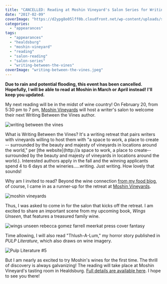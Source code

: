 ```yaml
---
title: "CANCELLED: Reading at Moshin Vineyard's Salon Series for Writing Between the Vines!"
date: "2017-02-09"
coverImage: "https://d2ypg8o05lff0b.cloudfront.net/wp-content/uploads/sites/3/2017/02/writing-between-the-vines.jpeg"
categories:
  - "appearances"
tags:
  - "appearances"
  - "healdsburg"
  - "moshin-vineyard"
  - "reading"
  - "salon-reading"
  - "salon-series"
  - "writing-between-the-vines"
coverImage: "writing-between-the-vines.jpeg"
---
```


**Due to rain and potential flooding, this event has been cancelled. Hopefully, I will be able to read at Moshin in March or April instead! I'll keep you updated.**

My next reading will be in the midst of wine country! On February 20, from 5:30 pm to 7 pm, [Moshin Vineyards](http://www.moshinvineyards.com/) will host a writer's salon to welcome their next Writing Between the Vines author.

![writing between the vines](https://d2ypg8o05lff0b.cloudfront.net/wp-content/uploads/sites/3/2017/02/writing-between-the-vines.jpeg)

What is Writing Between the Vines? It's a writing retreat that pairs writers with vineyards willing to host them with "a space to work, a place to create -- surrounded by the beauty and majesty of vineyards in locations around the world," per [the website](http://a space to work, a place to create-- surrounded by the beauty and majesty of vineyards in locations around the world.). Interested authors apply in the fall and the winning applicants spend 4 to 6 days at the wineries.....writing. Just writing. How lovely that sounds!

Why am I invited to read? Beyond the wine connection [from my food blog](http://thegourmez.com), of course, I came in as a runner-up for the retreat at [Moshin Vineyards](http://www.moshinvineyards.com/).

![moshin vineyards](https://d2ypg8o05lff0b.cloudfront.net/wp-content/uploads/sites/3/2017/02/moshin-vineyards.jpg)

Thus, I was asked to come in for the salon that kicks off the retreat. I am excited to share an important scene from my upcoming book, _Wings Unseen_, that features a treasured family wine.

![wings unseen rebecca gomez farrell meerkat press cover fantasy](https://d2ypg8o05lff0b.cloudfront.net/wp-content/uploads/sites/3/2017/02/wingsunseen.jpg)

Time allowing, I will also read "Thlush-A-Lum," my horror story published in _PULP Literature_, which also draws on wine imagery.

![Pulp Literature #5](https://d2ypg8o05lff0b.cloudfront.net/wp-content/uploads/sites/3/2017/02/Pulp-Literature-5-332x500.jpg)

But I am nearly as excited to try Moshin's wines for the first time. The thrill of discovery is always galvanizing! The reading will take place at Moshin Vineyard's tasting room in Healdsburg. [Full details are available here](https://dotcal.com/embed/event?unique=2d530f20&accesskey=2d530f20ebcmobileblock&cacheTimeS=21600&lookaheadS=180&eventID=dotCal-c0ed8df0-cee8-0134-7c07-525400960dde&url=http://dotcal.com/embed/mobileblock?u=2d530f20&filter=&current_url=http%3A%2F%2Fdotcal.com%2Fembed%2Fmobileblock%3Fu%3D2d530f20&whitelabel=no). I hope to see you there!
